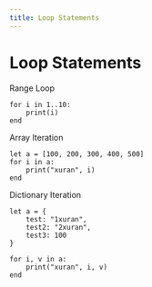 ```yaml
---
title: Loop Statements
---
```


# Loop Statements

Range Loop

```vine
for i in 1..10:
    print(i)
end
```

Array Iteration

```vine
let a = [100, 200, 300, 400, 500]
for i in a:
    print("xuran", i)
end
```

Dictionary Iteration

```vine
let a = {
    test: "1xuran",
    test2: "2xuran",
    test3: 100
}

for i, v in a:
    print("xuran", i, v)
end
``` 